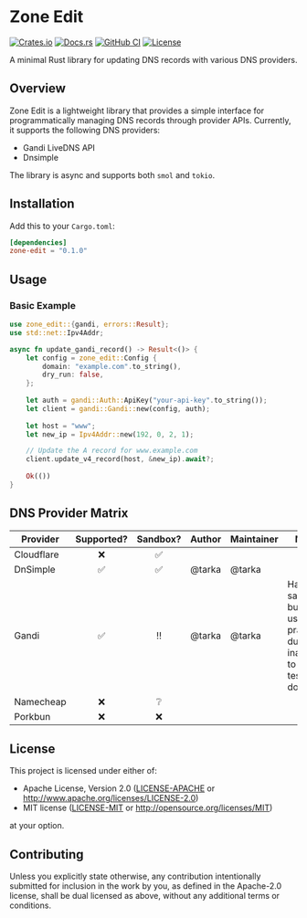 # Zone Edit

[![Crates.io](https://img.shields.io/crates/v/zone-edit)](https://crates.io/crates/zone-edit)
[![Docs.rs](https://docs.rs/zone-edit/badge.svg)](https://docs.rs/zone-edit)
[![GitHub CI](https://github.com/tarka/zone-edit/actions/workflows/tests.yml/badge.svg)](https://github.com/tarka/zone-edit/actions)
[![License](https://img.shields.io/crates/l/zone-edit)](https://github.com/tarka/zone-edit/blob/main/README.md#License)

A minimal Rust library for updating DNS records with various DNS providers.

## Overview

Zone Edit is a lightweight library that provides a simple interface for
programmatically managing DNS records through provider APIs. Currently, it
supports the following DNS providers:

* Gandi LiveDNS API
* Dnsimple

The library is async and supports both `smol` and `tokio`.

## Installation

Add this to your `Cargo.toml`:

```toml
[dependencies]
zone-edit = "0.1.0"
```

## Usage

### Basic Example

```rust
use zone_edit::{gandi, errors::Result};
use std::net::Ipv4Addr;

async fn update_gandi_record() -> Result<()> {
    let config = zone_edit::Config {
        domain: "example.com".to_string(),
        dry_run: false,
    };
    
    let auth = gandi::Auth::ApiKey("your-api-key".to_string());
    let client = gandi::Gandi::new(config, auth);
    
    let host = "www";
    let new_ip = Ipv4Addr::new(192, 0, 2, 1);

    // Update the A record for www.example.com
    client.update_v4_record(host, &new_ip).await?;
    
    Ok(())
}
```

## DNS Provider Matrix

| Provider     | Supported? | Sandbox? | Author   | Maintainer | Notes |
| ---          | :---:      | :---:    | ---      | ---        | --- |
| Cloudflare   | ❌         | ✅       |          |            | |
| DnSimple     | ✅         | ✅       | @tarka   | @tarka     | |
| Gandi        | ✅         | ‼️       | @tarka   | @tarka     | Has a sandbox but is not usable in practice due to inability to create test domains? |
| Namecheap    | ❌         | ❔       |          |            | |
| Porkbun      | ❌         | ❌       |          |            | |


## License

This project is licensed under either of:

- Apache License, Version 2.0 ([LICENSE-APACHE](LICENSE-APACHE-2.0.txt) or http://www.apache.org/licenses/LICENSE-2.0)
- MIT license ([LICENSE-MIT](LICENSE-MIT) or http://opensource.org/licenses/MIT)

at your option.

## Contributing

Unless you explicitly state otherwise, any contribution intentionally submitted
for inclusion in the work by you, as defined in the Apache-2.0 license, shall be
dual licensed as above, without any additional terms or conditions.
